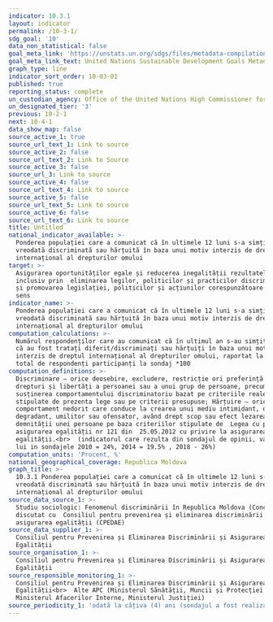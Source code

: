 ```yaml
---
indicator: 10.3.1
layout: indicator
permalink: /10-3-1/
sdg_goal: '10'
data_non_statistical: false
goal_meta_link: 'https://unstats.un.org/sdgs/files/metadata-compilation/Metadata-Goal-10.pdf'
goal_meta_link_text: United Nations Sustainable Development Goals Metadata (PDF 4.0 MB)
graph_type: line
indicator_sort_order: 10-03-01
published: true
reporting_status: complete
un_custodian_agency: Office of the United Nations High Commissioner for Human Rights (OHCHR)
un_designated_tier: '3'
previous: 10-2-1
next: 10-4-1
data_show_map: false
source_active_1: true
source_url_text_1: Link to source
source_active_2: false
source_url_text_2: Link to Source
source_active_3: false
source_url_3: Link to source
source_active_4: false
source_url_text_4: Link to source
source_active_5: false
source_url_text_5: Link to source
source_active_6: false
source_url_text_6: Link to source
title: Untitled
national_indicator_available: >-
  Ponderea populației care a comunicat că în ultimele 12 luni s-a simțit 
  vreodată discriminată sau hărțuită în baza unui motiv interzis de dreptul
  internațional al drepturilor omului
target: >-
  Asigurarea oportunităților egale și reducerea inegalității rezultatelor,
  inclusiv prin  eliminarea legilor, politicilor și practicilor discriminatorii,
  și promovarea legislației, politicilor și acțiunilor corespunzătoare în acest
  sens
indicator_name: >-
  Ponderea populației care a comunicat că în ultimele 12 luni s-a simțit 
  vreodată discriminată sau hărțuită în baza unui motiv interzis de dreptul
  internațional al drepturilor omului
computation_calculations: >-
  Numărul respondenților care au comunicat că în ultimul an s-au simțit vreodată
  că au fost tratați diferit/discriminați sau hărțuiți în baza unui motiv
  interzis de dreptul internațional al drepturilor omului, raportat la numărul
  total de respondenți participanți la sondaj *100
computation_definitions: >-
  Discriminare – orice deosebire, excludere, restricție ori preferință în
  drepturi și libertăți a persoanei sau a unui grup de persoane, precum și
  susținerea comportamentului discriminatoriu bazat pe criteriile reale,
  stipulate de prezenta lege sau pe criterii presupuse; Hărțuire – orice
  comportament nedorit care conduce la crearea unui mediu intimidant, ostil,
  degradant, umilitor sau ofensator, având drept scop sau efect lezarea
  demnității unei persoane pe baza criteriilor stipulate de  Legea cu privire la
  asigurarea egalității nr 121 din  25.05.2012 cu privire la asigurarea
  egalității.<br>  (indicatorul care rezulta din sondajul de opinii, valoarea
  lui in sondajele 2010 = 24%, 2014 = 19.5% , 2018 - 26%)
computation_units: 'Procent, %'
national_geographical_coverage: Republica Moldova
graph_title: >-
  10.3.1 Ponderea populației care a comunicat că în ultimele 12 luni s-a simțit 
  vreodată discriminată sau hărțuită în baza unui motiv interzis de dreptul
  internațional al drepturilor omului
source_data_source_1: >-
  Studiu sociologic: Fenomenul discriminării în Republica Moldova (Concept
  discutat cu  Consiliul pentru prevenirea și eliminarea discriminării și
  asigurarea egalității (CPEDAE)
source_data_supplier_1: >-
  Consiliul pentru Prevenirea și Eliminarea Discriminării și Asigurarea
  Egalității
source_organisation_1: >-
  Consiliul pentru Prevenirea și Eliminarea Discriminării și Asigurarea
  Egalității
source_responsible_monitoring_1: >-
  Consiliul pentru Prevenirea și Eliminarea Discriminării și Asigurarea
  Egalității<br>  Alte APC (Ministerul Sănătății, Muncii și Protecției Sociale,
  Ministerul Afacerilor Interne, Ministerul Justiției)
source_periodicity_1: 'odată la câțiva (4) ani (sondajul a fost realizat in 2010, 2014, 2018)'
---
```

